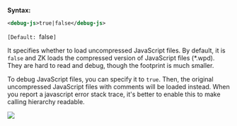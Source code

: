 **Syntax:**

```xml
<debug-js>true|false</debug-js>
```

`[Default: `false`]`

It specifies whether to load uncompressed JavaScript files. By default,
it is `false` and ZK loads the compressed version of JavaScript files
(\*.wpd). They are hard to read and debug, though the footprint is much
smaller.

To debug JavaScript files, you can specify it to `true`. Then, the
original uncompressed JavaScript files with comments will be loaded
instead. When you report a javascript error stack trace, it's better to
enable this to make calling hierarchy readable.

![](images/{{site.baseUrl}}/zk_config_ref-debug-js.png)
